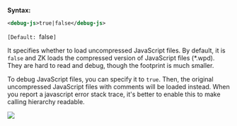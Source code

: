 **Syntax:**

```xml
<debug-js>true|false</debug-js>
```

`[Default: `false`]`

It specifies whether to load uncompressed JavaScript files. By default,
it is `false` and ZK loads the compressed version of JavaScript files
(\*.wpd). They are hard to read and debug, though the footprint is much
smaller.

To debug JavaScript files, you can specify it to `true`. Then, the
original uncompressed JavaScript files with comments will be loaded
instead. When you report a javascript error stack trace, it's better to
enable this to make calling hierarchy readable.

![](images/{{site.baseUrl}}/zk_config_ref-debug-js.png)
